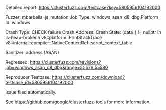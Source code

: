 Detailed report: https://clusterfuzz.com/testcase?key=5805956104192000

Fuzzer: mbarbella_js_mutation
Job Type: windows_asan_d8_dbg
Platform Id: windows

Crash Type: CHECK failure
Crash Address: 
Crash State:
  (data_) != nullptr in js-heap-broker.h
  v8::platform::PrintStackTrace
  v8::internal::compiler::NativeContextRef::script_context_table
  
Sanitizer: address (ASAN)

Regressed: https://clusterfuzz.com/revisions?job=windows_asan_d8_dbg&range=55579:55580

Reproducer Testcase: https://clusterfuzz.com/download?testcase_id=5805956104192000

Issue filed automatically.

See https://github.com/google/clusterfuzz-tools for more information.